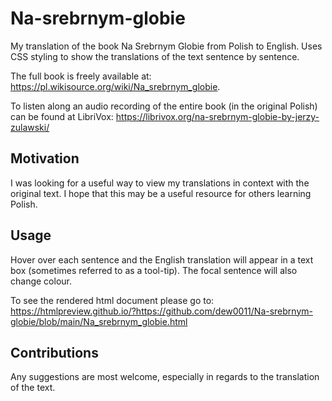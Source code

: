 # Na-srebrnym-globie
My translation of the book Na Srebrnym Globie from Polish to English. Uses CSS styling to show the translations of the text sentence by sentence.

The full book is freely available at: https://pl.wikisource.org/wiki/Na_srebrnym_globie.

To listen along an audio recording of the entire book (in the original Polish) can be found at LibriVox: https://librivox.org/na-srebrnym-globie-by-jerzy-zulawski/

## Motivation

I was looking for a useful way to view my translations in context with the original text. I hope that this may be a useful resource for others learning Polish. 

## Usage

Hover over each sentence and the English translation will appear in a text box (sometimes referred to as a tool-tip). The focal sentence will also change colour.  

To see the rendered html document please go to: https://htmlpreview.github.io/?https://github.com/dew0011/Na-srebrnym-globie/blob/main/Na_srebrnym_globie.html

## Contributions

Any suggestions are most welcome, especially in regards to the translation of the text.
